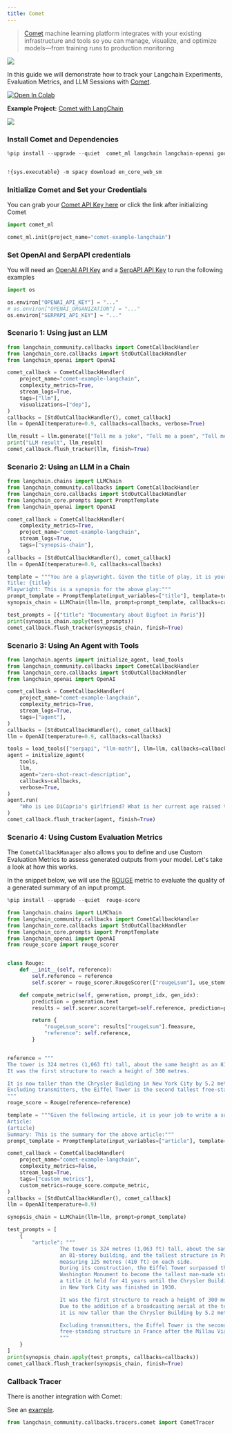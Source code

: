 ```yaml
---
title: Comet
---
```


>[Comet](https://www.comet.com/) machine learning platform integrates with your existing infrastructure
>and tools so you can manage, visualize, and optimize models—from training runs to production monitoring

![](https://user-images.githubusercontent.com/7529846/230328046-a8b18c51-12e3-4617-9b39-97614a571a2d.png)

In this guide we will demonstrate how to track your Langchain Experiments, Evaluation Metrics, and LLM Sessions with [Comet](https://www.comet.com/site/?utm_source=langchain&utm_medium=referral&utm_campaign=comet_notebook).

<a target="_blank" href="https://colab.research.google.com/github/hwchase17/langchain/blob/master/docs/ecosystem/comet_tracking">
    <img src="https://colab.research.google.com/assets/colab-badge.svg" alt="Open In Colab"/>
</a>

**Example Project:** [Comet with LangChain](https://www.comet.com/examples/comet-example-langchain/view/b5ZThK6OFdhKWVSP3fDfRtrNF/panels?utm_source=langchain&utm_medium=referral&utm_campaign=comet_notebook)

![](https://user-images.githubusercontent.com/7529846/230326720-a9711435-9c6f-4edb-a707-94b67271ab25.png)


### Install Comet and Dependencies


```python
%pip install --upgrade --quiet  comet_ml langchain langchain-openai google-search-results spacy textstat pandas


!{sys.executable} -m spacy download en_core_web_sm
```

### Initialize Comet and Set your Credentials

You can grab your [Comet API Key here](https://www.comet.com/signup?utm_source=langchain&utm_medium=referral&utm_campaign=comet_notebook) or click the link after initializing Comet


```python
import comet_ml

comet_ml.init(project_name="comet-example-langchain")
```

### Set OpenAI and SerpAPI credentials

You will need an [OpenAI API Key](https://platform.openai.com/account/api-keys) and a [SerpAPI API Key](https://serpapi.com/dashboard) to run the following examples


```python
import os

os.environ["OPENAI_API_KEY"] = "..."
# os.environ["OPENAI_ORGANIZATION"] = "..."
os.environ["SERPAPI_API_KEY"] = "..."
```

### Scenario 1: Using just an LLM


```python
from langchain_community.callbacks import CometCallbackHandler
from langchain_core.callbacks import StdOutCallbackHandler
from langchain_openai import OpenAI

comet_callback = CometCallbackHandler(
    project_name="comet-example-langchain",
    complexity_metrics=True,
    stream_logs=True,
    tags=["llm"],
    visualizations=["dep"],
)
callbacks = [StdOutCallbackHandler(), comet_callback]
llm = OpenAI(temperature=0.9, callbacks=callbacks, verbose=True)

llm_result = llm.generate(["Tell me a joke", "Tell me a poem", "Tell me a fact"] * 3)
print("LLM result", llm_result)
comet_callback.flush_tracker(llm, finish=True)
```

### Scenario 2: Using an LLM in a Chain


```python
from langchain.chains import LLMChain
from langchain_community.callbacks import CometCallbackHandler
from langchain_core.callbacks import StdOutCallbackHandler
from langchain_core.prompts import PromptTemplate
from langchain_openai import OpenAI

comet_callback = CometCallbackHandler(
    complexity_metrics=True,
    project_name="comet-example-langchain",
    stream_logs=True,
    tags=["synopsis-chain"],
)
callbacks = [StdOutCallbackHandler(), comet_callback]
llm = OpenAI(temperature=0.9, callbacks=callbacks)

template = """You are a playwright. Given the title of play, it is your job to write a synopsis for that title.
Title: {title}
Playwright: This is a synopsis for the above play:"""
prompt_template = PromptTemplate(input_variables=["title"], template=template)
synopsis_chain = LLMChain(llm=llm, prompt=prompt_template, callbacks=callbacks)

test_prompts = [{"title": "Documentary about Bigfoot in Paris"}]
print(synopsis_chain.apply(test_prompts))
comet_callback.flush_tracker(synopsis_chain, finish=True)
```

### Scenario 3: Using An Agent with Tools


```python
from langchain.agents import initialize_agent, load_tools
from langchain_community.callbacks import CometCallbackHandler
from langchain_core.callbacks import StdOutCallbackHandler
from langchain_openai import OpenAI

comet_callback = CometCallbackHandler(
    project_name="comet-example-langchain",
    complexity_metrics=True,
    stream_logs=True,
    tags=["agent"],
)
callbacks = [StdOutCallbackHandler(), comet_callback]
llm = OpenAI(temperature=0.9, callbacks=callbacks)

tools = load_tools(["serpapi", "llm-math"], llm=llm, callbacks=callbacks)
agent = initialize_agent(
    tools,
    llm,
    agent="zero-shot-react-description",
    callbacks=callbacks,
    verbose=True,
)
agent.run(
    "Who is Leo DiCaprio's girlfriend? What is her current age raised to the 0.43 power?"
)
comet_callback.flush_tracker(agent, finish=True)
```

### Scenario 4: Using Custom Evaluation Metrics

The `CometCallbackManager` also allows you to define and use Custom Evaluation Metrics to assess generated outputs from your model. Let's take a look at how this works.


In the snippet below, we will use the [ROUGE](https://huggingface.co/spaces/evaluate-metric/rouge) metric to evaluate the quality of a generated summary of an input prompt.


```python
%pip install --upgrade --quiet  rouge-score
```


```python
from langchain.chains import LLMChain
from langchain_community.callbacks import CometCallbackHandler
from langchain_core.callbacks import StdOutCallbackHandler
from langchain_core.prompts import PromptTemplate
from langchain_openai import OpenAI
from rouge_score import rouge_scorer


class Rouge:
    def __init__(self, reference):
        self.reference = reference
        self.scorer = rouge_scorer.RougeScorer(["rougeLsum"], use_stemmer=True)

    def compute_metric(self, generation, prompt_idx, gen_idx):
        prediction = generation.text
        results = self.scorer.score(target=self.reference, prediction=prediction)

        return {
            "rougeLsum_score": results["rougeLsum"].fmeasure,
            "reference": self.reference,
        }


reference = """
The tower is 324 metres (1,063 ft) tall, about the same height as an 81-storey building.
It was the first structure to reach a height of 300 metres.

It is now taller than the Chrysler Building in New York City by 5.2 metres (17 ft)
Excluding transmitters, the Eiffel Tower is the second tallest free-standing structure in France .
"""
rouge_score = Rouge(reference=reference)

template = """Given the following article, it is your job to write a summary.
Article:
{article}
Summary: This is the summary for the above article:"""
prompt_template = PromptTemplate(input_variables=["article"], template=template)

comet_callback = CometCallbackHandler(
    project_name="comet-example-langchain",
    complexity_metrics=False,
    stream_logs=True,
    tags=["custom_metrics"],
    custom_metrics=rouge_score.compute_metric,
)
callbacks = [StdOutCallbackHandler(), comet_callback]
llm = OpenAI(temperature=0.9)

synopsis_chain = LLMChain(llm=llm, prompt=prompt_template)

test_prompts = [
    {
        "article": """
                 The tower is 324 metres (1,063 ft) tall, about the same height as
                 an 81-storey building, and the tallest structure in Paris. Its base is square,
                 measuring 125 metres (410 ft) on each side.
                 During its construction, the Eiffel Tower surpassed the
                 Washington Monument to become the tallest man-made structure in the world,
                 a title it held for 41 years until the Chrysler Building
                 in New York City was finished in 1930.

                 It was the first structure to reach a height of 300 metres.
                 Due to the addition of a broadcasting aerial at the top of the tower in 1957,
                 it is now taller than the Chrysler Building by 5.2 metres (17 ft).

                 Excluding transmitters, the Eiffel Tower is the second tallest
                 free-standing structure in France after the Millau Viaduct.
                 """
    }
]
print(synopsis_chain.apply(test_prompts, callbacks=callbacks))
comet_callback.flush_tracker(synopsis_chain, finish=True)
```

### Callback Tracer

There is another integration with Comet:

See an [example](/oss/integrations/callbacks/comet_tracing).



```python
from langchain_community.callbacks.tracers.comet import CometTracer
```
